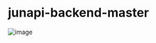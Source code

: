 # junapi-backend-master
![image](https://github.com/thornsJun/junapi-backend-master/assets/108470869/fac93635-911c-4bba-b5d7-93eee2f033af)
